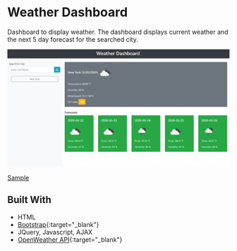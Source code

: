 # Weather Dashboard

Dashboard to display weather. The dashboard displays current weather and the next 5 day forecast for the searched city. 

![Screenshot](website-screenshot.PNG)

[Sample](https://virus43.github.io/06-weather-dashboard/)

## Built With

* HTML
* [Bootstrap](https://getbootstrap.com/){:target="_blank"}
* JQuery, Javascript, AJAX
* [OpenWeather API](https://openweathermap.org/){:target="_blank"}
